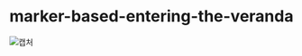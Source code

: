 # marker-based-entering-the-veranda
![캡처](https://github.com/reliablebull/marker-based-entering-the-veranda/assets/32417871/1aaa9988-97cf-42b2-a2b8-7eaa7c8b9d26)

